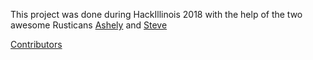 This project was done during HackIllinois 2018 with the help of the two awesome Rusticans [Ashely](www.twitter.com/ag_dubs) and [Steve](steveklabnik)

[Contributors](https://github.com/rustbridge/rustbridge.io/graphs/contributors)

